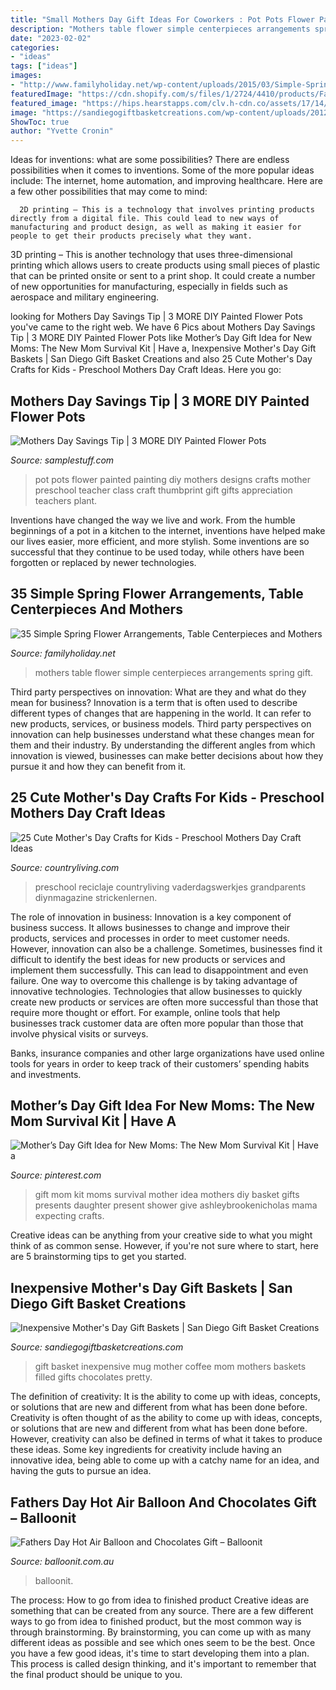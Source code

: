```yaml
---
title: "Small Mothers Day Gift Ideas For Coworkers : Pot Pots Flower Painted Painting Diy Mothers Designs Crafts Mother Preschool Teacher Class Craft Thumbprint Gift Gifts Appreciation Teachers Plant"
description: "Mothers table flower simple centerpieces arrangements spring gift"
date: "2023-02-02"
categories:
- "ideas"
tags: ["ideas"]
images:
- "http://www.familyholiday.net/wp-content/uploads/2015/03/Simple-Spring-Flower-Arrangements-Table-Centerpieces-and-Mothers-Day-Gift-Ideas-6.jpg"
featuredImage: "https://cdn.shopify.com/s/files/1/2724/4410/products/Fathers_Day_hot_air_balloon_and_chocolate_gift_2048x.jpeg?v=1566570647"
featured_image: "https://hips.hearstapps.com/clv.h-cdn.co/assets/17/14/1491404393-lightning-bug-mothers-day-card.jpg?crop=1.0xw:1xh;center,top&amp;resize=480:*"
image: "https://sandiegogiftbasketcreations.com/wp-content/uploads/2012/05/Sunflower-Mug.jpg"
ShowToc: true
author: "Yvette Cronin"
---
```



Ideas for inventions: what are some possibilities?
There are endless possibilities when it comes to inventions. Some of the more popular ideas include:
The internet, home automation, and improving healthcare. Here are a few other possibilities that may come to mind: 

      2D printing – This is a technology that involves printing products directly from a digital file. This could lead to new ways of manufacturing and product design, as well as making it easier for people to get their products precisely what they want.
3D printing – This is another technology that uses three-dimensional printing which allows users to create products using small pieces of plastic that can be printed onsite or sent to a print shop. It could create a number of new opportunities for manufacturing, especially in fields such as aerospace and military engineering.

	

		
looking for Mothers Day Savings Tip | 3 MORE DIY Painted Flower Pots you've came to the right web. We have 6 Pics about Mothers Day Savings Tip | 3 MORE DIY Painted Flower Pots like Mother’s Day Gift Idea for New Moms: The New Mom Survival Kit | Have a, Inexpensive Mother&#039;s Day Gift Baskets | San Diego Gift Basket Creations and also 25 Cute Mother&#039;s Day Crafts for Kids - Preschool Mothers Day Craft Ideas. Here you go:
		
    
## Mothers Day Savings Tip | 3 MORE DIY Painted Flower Pots

<img loading=lazy src="https://samplestuff.com/wp-content/uploads/2017/04/Mothers-Day-Savings-Tip-3-MORE-DIY-Painted-Flower-Pots.jpg" onerror="this.onerror=null;this.src='https://tse3.mm.bing.net/th?id=OIP.jUe8qhKzjgGcV6Tj8aoXegHaJ3&amp;pid=15.1';" alt="Mothers Day Savings Tip | 3 MORE DIY Painted Flower Pots">

_Source: samplestuff.com_

>pot pots flower painted painting diy mothers designs crafts mother preschool teacher class craft thumbprint gift gifts appreciation teachers plant. 

	

Inventions have changed the way we live and work. From the humble beginnings of a pot in a kitchen to the internet, inventions have helped make our lives easier, more efficient, and more stylish. Some inventions are so successful that they continue to be used today, while others have been forgotten or replaced by newer technologies.

    
## 35 Simple Spring Flower Arrangements, Table Centerpieces And Mothers

<img loading=lazy src="http://www.familyholiday.net/wp-content/uploads/2015/03/Simple-Spring-Flower-Arrangements-Table-Centerpieces-and-Mothers-Day-Gift-Ideas-6.jpg" onerror="this.onerror=null;this.src='https://tse4.mm.bing.net/th?id=OIP.8p6fvH6Zo1FgrIunZ6vBjgHaIp&amp;pid=15.1';" alt="35 Simple Spring Flower Arrangements, Table Centerpieces and Mothers">

_Source: familyholiday.net_

>mothers table flower simple centerpieces arrangements spring gift. 

	

Third party perspectives on innovation: What are they and what do they mean for business?
Innovation is a term that is often used to describe different types of changes that are happening in the world. It can refer to new products, services, or business models. Third party perspectives on innovation can help businesses understand what these changes mean for them and their industry. By understanding the different angles from which innovation is viewed, businesses can make better decisions about how they pursue it and how they can benefit from it.

    
## 25 Cute Mother&#039;s Day Crafts For Kids - Preschool Mothers Day Craft Ideas

<img loading=lazy src="https://hips.hearstapps.com/clv.h-cdn.co/assets/17/14/1491404393-lightning-bug-mothers-day-card.jpg?crop=1.0xw:1xh;center,top&amp;resize=480:*" onerror="this.onerror=null;this.src='https://tse3.mm.bing.net/th?id=OIP.CZM6CkJNUBfOsy3WKGtQuwHaLH&amp;pid=15.1';" alt="25 Cute Mother&#039;s Day Crafts for Kids - Preschool Mothers Day Craft Ideas">

_Source: countryliving.com_

>preschool reciclaje countryliving vaderdagswerkjes grandparents diynmagazine strickenlernen. 

	

The role of innovation in business:
Innovation is a key component of business success. It allows businesses to change and improve their products, services and processes in order to meet customer needs. However, innovation can also be a challenge. Sometimes, businesses find it difficult to identify the best ideas for new products or services and implement them successfully. This can lead to disappointment and even failure.
One way to overcome this challenge is by taking advantage of innovative technologies. Technologies that allow businesses to quickly create new products or services are often more successful than those that require more thought or effort. For example, online tools that help businesses track customer data are often more popular than those that involve physical visits or surveys.

Banks, insurance companies and other large organizations have used online tools for years in order to keep track of their customers’ spending habits and investments.

    
## Mother’s Day Gift Idea For New Moms: The New Mom Survival Kit | Have A

<img loading=lazy src="https://i.pinimg.com/originals/d4/e9/cd/d4e9cdc3081c8487e92c97054b161a91.jpg" onerror="this.onerror=null;this.src='https://tse1.mm.bing.net/th?id=OIP.ockA8JQFfg347QRIh04ErQHaLH&amp;pid=15.1';" alt="Mother’s Day Gift Idea for New Moms: The New Mom Survival Kit | Have a">

_Source: pinterest.com_

>gift mom kit moms survival mother idea mothers diy basket gifts presents daughter present shower give ashleybrookenicholas mama expecting crafts. 

	

Creative ideas can be anything from your creative side to what you might think of as common sense. However, if you're not sure where to start, here are 5 brainstorming tips to get you started.

    
## Inexpensive Mother&#039;s Day Gift Baskets | San Diego Gift Basket Creations

<img loading=lazy src="https://sandiegogiftbasketcreations.com/wp-content/uploads/2012/05/Sunflower-Mug.jpg" onerror="this.onerror=null;this.src='https://tse3.mm.bing.net/th?id=OIP.NZpFpb_HQkxg8yWhGRL51AHaJ4&amp;pid=15.1';" alt="Inexpensive Mother&#039;s Day Gift Baskets | San Diego Gift Basket Creations">

_Source: sandiegogiftbasketcreations.com_

>gift basket inexpensive mug mother coffee mom mothers baskets filled gifts chocolates pretty. 

	

The definition of creativity: It is the ability to come up with ideas, concepts, or solutions that are new and different from what has been done before.
Creativity is often thought of as the ability to come up with ideas, concepts, or solutions that are new and different from what has been done before. However, creativity can also be defined in terms of what it takes to produce these ideas. Some key ingredients for creativity include having an innovative idea, being able to come up with a catchy name for an idea, and having the guts to pursue an idea.

    
## Fathers Day Hot Air Balloon And Chocolates Gift – Balloonit

<img loading=lazy src="https://cdn.shopify.com/s/files/1/2724/4410/products/Fathers_Day_hot_air_balloon_and_chocolate_gift_2048x.jpeg?v=1566570647" onerror="this.onerror=null;this.src='https://tse4.mm.bing.net/th?id=OIP.OvmKhaZ5Kpya6pcmXktPjwHaHa&amp;pid=15.1';" alt="Fathers Day Hot Air Balloon and Chocolates Gift – Balloonit">

_Source: balloonit.com.au_

>balloonit. 

	

The process: How to go from idea to finished product
Creative ideas are something that can be created from any source. There are a few different ways to go from idea to finished product, but the most common way is through brainstorming. By brainstorming, you can come up with as many different ideas as possible and see which ones seem to be the best. Once you have a few good ideas, it's time to start developing them into a plan. This process is called design thinking, and it's important to remember that the final product should be unique to you.

